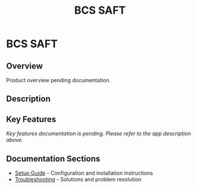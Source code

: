 ﻿---
title: "BCS SAFT"
description: ""
categories: [Products]
tags: [business-central]
weight: 75
version: "14.0.0.2"
---

# BCS SAFT

## Overview
Product overview pending documentation.

## Description


## Key Features
*Key features documentation is pending. Please refer to the app description above.*

## Documentation Sections
- [Setup Guide](./setup/) - Configuration and installation instructions
- [Troubleshooting](./solving/) - Solutions and problem resolution


